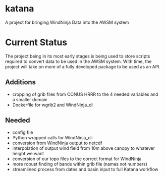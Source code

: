 # katana
A project for bringing WindNinja Data into the AWSM system

# Current Status
The project being in its most early stages is being used to store scripts required to convert
data to be used in the AWSM system. With time, the project will take on more of a 
fully developed package to be used as an API.

## Additions
 - cropping of grib files from CONUS HRRR to the 4 needed variables and a smaller domain
 - Dockerfile for wgrib2 and WindNinja_cli

## Needed
 - config file
 - Python wrapped calls for WindNinja_cli
 - conversion from WindNinja output to netcdf
 - interpolation of output wind field from 10m above canopy to whatever height we want
 - conversion of our topo files to the correct format for WindNinja
 - more robust finding of bands within grib file (names not numbers)
 - streamlined process from dates and basin input to full Katana workflow
